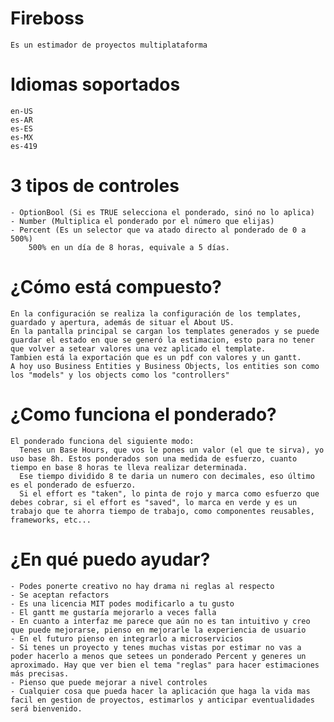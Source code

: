 # Fireboss
	Es un estimador de proyectos multiplataforma

# Idiomas soportados
	en-US
	es-AR
	es-ES
	es-MX
	es-419

# 3 tipos de controles
	- OptionBool (Si es TRUE selecciona el ponderado, sinó no lo aplica)
	- Number (Multiplica el ponderado por el número que elijas)
	- Percent (Es un selector que va atado directo al ponderado de 0 a 500%)
		500% en un día de 8 horas, equivale a 5 días.

# ¿Cómo está compuesto?
	En la configuración se realiza la configuración de los templates, guardado y apertura, además de situar el About US.
	En la pantalla principal se cargan los templates generados y se puede guardar el estado en que se generó la estimacion, esto para no tener que volver a setear valores una vez aplicado el template.
	Tambien está la exportación que es un pdf con valores y un gantt.
	A hoy uso Business Entities y Business Objects, los entities son como los "models" y los objects como los "controllers"

# ¿Como funciona el ponderado?
	El ponderado funciona del siguiente modo:
	  Tenes un Base Hours, que vos le pones un valor (el que te sirva), yo uso base 8h. Estos ponderados son una medida de esfuerzo, cuanto tiempo en base 8 horas te lleva realizar determinada. 
	  Ese tiempo dividido 8 te daria un numero con decimales, eso último es el ponderado de esfuerzo.
	  Si el effort es "taken", lo pinta de rojo y marca como esfuerzo que  debes cobrar, si el effort es "saved", lo marca en verde y es un trabajo que te ahorra tiempo de trabajo, como componentes reusables, frameworks, etc...



# ¿En qué puedo ayudar?
	- Podes ponerte creativo no hay drama ni reglas al respecto
	- Se aceptan refactors
	- Es una licencia MIT podes modificarlo a tu gusto
	- El gantt me gustaría mejorarlo a veces falla
	- En cuanto a interfaz me parece que aún no es tan intuitivo y creo que puede mejorarse, pienso en mejorarle la experiencia de usuario
	- En el futuro pienso en integrarlo a microservicios
	- Si tenes un proyecto y tenes muchas vistas por estimar no vas a poder hacerlo a menos que setees un ponderado Percent y generes un aproximado. Hay que ver bien el tema "reglas" para hacer estimaciones más precisas.
	- Pienso que puede mejorar a nivel controles
  	- Cualquier cosa que pueda hacer la aplicación que haga la vida mas facil en gestion de proyectos, estimarlos y anticipar eventualidades será bienvenido.


